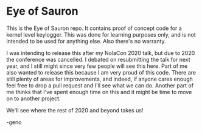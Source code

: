 # Eye of Sauron

This is the Eye of Sauron repo. It contains proof of concept code for a kernel level keylogger. This was done for learning purposes only, and is not intended to be used for anything else. Also there's no warranty.

I was intending to release this after my NolaCon 2020 talk, but due to 2020 the conference was cancelled. I debated on resubmitting the talk for next year, and I still might since very few people will see this here. Part of me also wanted to release this because I am very proud of this code. There are still plenty of areas for improvements, and indeed, if anyone cares enough feel free to drop a pull request and I'll see what we can do. Another part of me thinks that I've spent enough time on this and it might be time to move on to another project.

We'll see where the rest of 2020 and beyond takes us!

-geno
